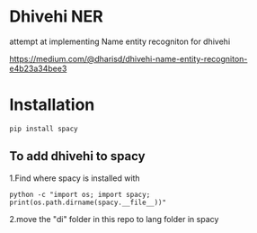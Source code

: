 # Dhivehi NER
attempt at implementing Name entity recogniton for dhivehi

https://medium.com/@dharisd/dhivehi-name-entity-recogniton-e4b23a34bee3

# Installation
```
pip install spacy
``` 
## To add dhivehi to spacy

1.Find where spacy is installed with 
```
python -c "import os; import spacy; print(os.path.dirname(spacy.__file__))"
```
2.move the "di" folder in this repo to lang folder in spacy 

